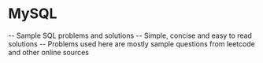 # MySQL

-- Sample SQL problems and solutions 
-- Simple, concise and easy to read solutions
-- Problems used here are mostly sample questions from leetcode and other online sources 
